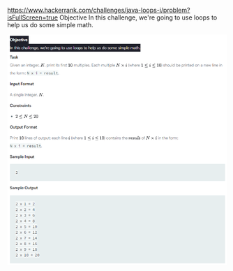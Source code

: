 https://www.hackerrank.com/challenges/java-loops-i/problem?isFullScreen=true
Objective
In this challenge, we're going to use loops to help us do some simple math.

![img_2.png](images/img_2.png)